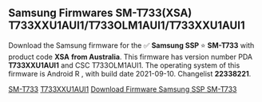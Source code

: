 <h2>Samsung Firmwares SM-T733(XSA) T733XXU1AUI1/T733OLM1AUI1/T733XXU1AUI1</h2>
Download the Samsung firmware for the ✅ <strong>Samsung SSP </strong> ⭐ <strong>SM-T733</strong> with product code <strong>XSA</strong> <strong> from Australia</strong>. This firmware has version number PDA <strong>T733XXU1AUI1</strong> and CSC T733OLM1AUI1. The operating system of this firmware is Android R , with build date 2021-09-10. Changelist <strong>22338221</strong>.


[SM-T733](https://samfirm.shop/samsung/model/SM-T733)
[T733XXU1AUI1](https://samfirm.shop/samsung/pda/T733XXU1AUI1)
[Download Firmware Samsung SSP SM-T733](https://samfirm.shop/samsung/firmware/456120)
